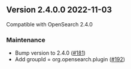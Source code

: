 ## Version 2.4.0.0 2022-11-03

Compatible with OpenSearch 2.4.0

### Maintenance
* Bump version to 2.4.0 ([#181](https://github.com/opensearch-project/asynchronous-search/pull/181))
* Add groupId = org.opensearch.plugin ([#192](https://github.com/opensearch-project/asynchronous-search/pull/192))
